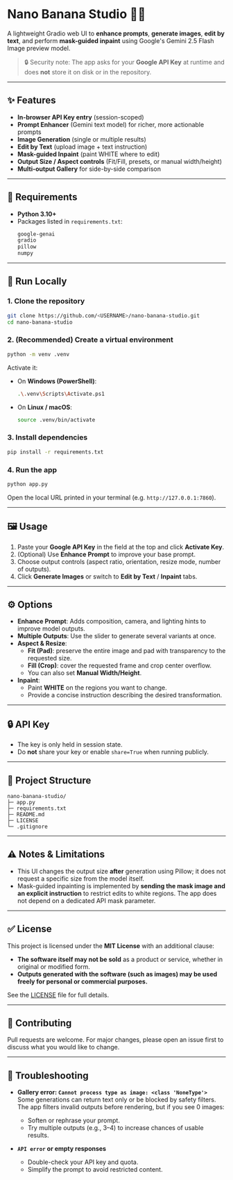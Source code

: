 # Nano Banana Studio 🍌🎨

A lightweight Gradio web UI to **enhance prompts**, **generate images**, **edit by text**, and perform **mask-guided inpaint** using Google's Gemini 2.5 Flash Image preview model.

> 🔒 Security note: The app asks for your **Google API Key** at runtime and does **not** store it on disk or in the repository.

---

## ✨ Features

- **In-browser API Key entry** (session-scoped)
- **Prompt Enhancer** (Gemini text model) for richer, more actionable prompts
- **Image Generation** (single or multiple results)
- **Edit by Text** (upload image + text instruction)
- **Mask-guided Inpaint** (paint WHITE where to edit)
- **Output Size / Aspect controls** (Fit/Fill, presets, or manual width/height)
- **Multi-output Gallery** for side-by-side comparison

---

## 🧰 Requirements

- **Python 3.10+**
- Packages listed in `requirements.txt`:
  ```txt
  google-genai
  gradio
  pillow
  numpy
  ```

---

## 🚀 Run Locally

### 1. Clone the repository
```bash
git clone https://github.com/<USERNAME>/nano-banana-studio.git
cd nano-banana-studio
```

### 2. (Recommended) Create a virtual environment
```bash
python -m venv .venv
```

Activate it:
- On **Windows (PowerShell)**:
  ```bash
  .\.venv\Scripts\Activate.ps1
  ```
- On **Linux / macOS**:
  ```bash
  source .venv/bin/activate
  ```

### 3. Install dependencies
```bash
pip install -r requirements.txt
```

### 4. Run the app
```bash
python app.py
```

Open the local URL printed in your terminal (e.g. `http://127.0.0.1:7860`).

---

## 🖼️ Usage

1. Paste your **Google API Key** in the field at the top and click **Activate Key**.
2. (Optional) Use **Enhance Prompt** to improve your base prompt.
3. Choose output controls (aspect ratio, orientation, resize mode, number of outputs).
4. Click **Generate Images** or switch to **Edit by Text** / **Inpaint** tabs.

---

## ⚙️ Options

- **Enhance Prompt**: Adds composition, camera, and lighting hints to improve model outputs.
- **Multiple Outputs**: Use the slider to generate several variants at once.
- **Aspect & Resize**:
  - **Fit (Pad)**: preserve the entire image and pad with transparency to the requested size.
  - **Fill (Crop)**: cover the requested frame and crop center overflow.
  - You can also set **Manual Width/Height**.
- **Inpaint**:
  - Paint **WHITE** on the regions you want to change.
  - Provide a concise instruction describing the desired transformation.

---

## 🔒 API Key

- The key is only held in session state.
- Do **not** share your key or enable `share=True` when running publicly.

---

## 📁 Project Structure

```
nano-banana-studio/
├─ app.py
├─ requirements.txt
├─ README.md
├─ LICENSE
└─ .gitignore
```

---

## ⚠️ Notes & Limitations

- This UI changes the output size **after** generation using Pillow; it does not request a specific size from the model itself.
- Mask-guided inpainting is implemented by **sending the mask image and an explicit instruction** to restrict edits to white regions. The app does not depend on a dedicated API mask parameter.

---

## ✅ License

This project is licensed under the **MIT License** with an additional clause:

- **The software itself may not be sold** as a product or service, whether in original or modified form.  
- **Outputs generated with the software (such as images) may be used freely for personal or commercial purposes.**

See the [LICENSE](./LICENSE) file for full details.

---

## 🤝 Contributing

Pull requests are welcome. For major changes, please open an issue first to discuss what you would like to change.

---

## 🐞 Troubleshooting

- **Gallery error: `Cannot process type as image: <class 'NoneType'>`**  
  Some generations can return text only or be blocked by safety filters. The app filters invalid outputs before rendering, but if you see 0 images:
  - Soften or rephrase your prompt.
  - Try multiple outputs (e.g., 3–4) to increase chances of usable results.

- **`API error` or empty responses**  
  - Double-check your API key and quota.
  - Simplify the prompt to avoid restricted content.
